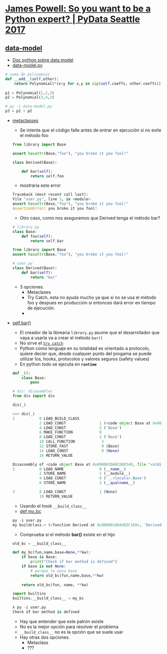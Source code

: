 # [James Powell: So you want to be a Python expert? | PyData Seattle 2017](https://www.youtube.com/watch?v=cKPlPJyQrt4)

## [data-model](https://youtu.be/cKPlPJyQrt4?t=471)
- [Doc python sobre data model](https://docs.python.org/3/reference/datamodel.html)
- [data-model.py](https://github.com/eacevedof/prj_python37/blob/master/pythonexpert/datamodel/data-model.py)
```py
# suma de polinomios
def __add__(self,other):
    return Polynomial(*(x+y for x,y in zip(self.coeffs, other.coeffs)))
    
p1 = Polynomial(1,2,3)  
p2 = Polynomial(3,4,3)

# py -i data-model.py
p3 = p1 + p2
```
- [metaclasses](https://youtu.be/cKPlPJyQrt4?t=1334)
    - Se intenta que el código falle antes de entrar en ejecución si no exite el método foo
    ```py
    from library import Base

    assert hasattr(Base,"foo"), "you broke it you fool!"

    class Derived(Base):

        def bar(self):
            return self.foo
    ```
    - mostraria este error
    ```py
    Traceback (most recent call last):
    File "user.py", line 3, in <module>
    assert hasattr(Base,"foo"), "you broke it you fool!"
    AssertionError: you broke it you fool!
    ```
    - Otro caso, como nos aseguramos que Derived tenga el método bar?
    ```py
    # library.py
    class Base:
        def foo(self):
            return self.bar

    from library import Base
    assert hasattr(Base,"foo"), "you broke it you fool!"

    # user.py
    class Derived(Base):
        def bar(self):
            return "bar"
    ```
    - 3 opciones.
        - Metaclases
        - Try Catch, esta no ayuda mucho ya que si no se usa el método foo y despues en producción si entonces dará error en tiempo de ejecución.
        - 

- [self.bar()](https://youtu.be/cKPlPJyQrt4?t=1779)
    - El creador de la librearia `library.py` asume que el desarrollador que vaya a usarla va a crear el método `bar()`
    - No sirve el [`try catch`](https://youtu.be/cKPlPJyQrt4?t=1902)
    - Python como lenguaje en su totalidad es orientado a protocolo, quiere decier que, desde cualquier punto del progama se puede utilizar los, hooks, protocolos y valores seguros (safety values)
    - En python todo se ejecuta en **`runtime`**
    ```py
    def _():
        class Base:
            pass
    
    # dis: disasembler
    from dis import dis
    
    dis(_)

    >>> dis(_)
    2           0 LOAD_BUILD_CLASS
                2 LOAD_CONST               1 (<code object Base at 0x000001DA0CD0E540, file "<stdin>", line 2>)
                4 LOAD_CONST               2 ('Base')
                6 MAKE_FUNCTION            0
                8 LOAD_CONST               2 ('Base')
                10 CALL_FUNCTION            2
                12 STORE_FAST               0 (Base)
                14 LOAD_CONST               0 (None)
                16 RETURN_VALUE

    Disassembly of <code object Base at 0x000001DA0CD0E540, file "<stdin>", line 2>:
    2           0 LOAD_NAME                0 (__name__)
                2 STORE_NAME               1 (__module__)
                4 LOAD_CONST               0 ('_.<locals>.Base')
                6 STORE_NAME               2 (__qualname__)

    3           8 LOAD_CONST               1 (None)
                10 RETURN_VALUE
    ```
    - Usando el hook `__build_class__`
    - [def my_bc](https://youtu.be/cKPlPJyQrt4?t=2225)
    ```py
    py -i user.py
    my buildclass-> (<function Derived at 0x0000018604EDC1E0>, 'Derived', <class 'library.Base'>) {}
    ``` 
    - Comprueba si el método **bar()** existe en el hijo
    ```py
    old_bc = __build_class__

    def my_bc(fun,name,base=None,**kw):
        if base is Base:
            print("Check if bar method is defined")
        if base is not None:
            # porque le pasa base
            return old_bc(fun,name,base,**kw)
        
        return old_bc(fun, name, **kw)

    import builtins
    builtins.__build_class__ = my_bc

    λ py -i user.py
    Check if bar method is defined
    ```
    - Hay que entender que este patrón existe
    - No es la mejor opción para resolver el problema
    - `__build_class__` no es la opción que se suele usar
    - Hay otras dos opciones. 
        - Metaclass
        - ???






    
